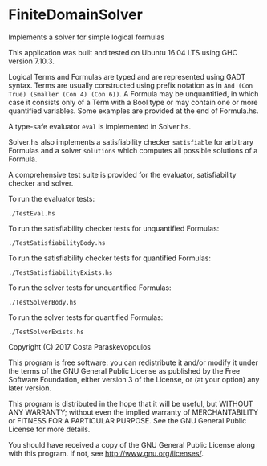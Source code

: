 # FiniteDomainSolver
Implements a solver for simple logical formulas

This application was built and tested on Ubuntu 16.04 LTS using GHC version 7.10.3.

Logical Terms and Formulas are typed and are represented using GADT syntax. Terms are usually constructed using prefix notation as in `And (Con True) (Smaller (Con 4) (Con 6))`. A Formula may be unquantified, in which case it consists only of a Term with a Bool type or may contain one or more quantified variables. Some examples are provided at the end of Formula.hs.

A type-safe evaluator `eval` is implemented in Solver.hs.

Solver.hs also implements a satisfiability checker `satisfiable` for arbitrary Formulas and a solver `solutions` which computes all possible solutions of a Formula.

A comprehensive test suite is provided for the evaluator, satisfiability checker and solver.

To run the evaluator tests:
```
./TestEval.hs
```
To run the satisfiability checker tests for unquantified Formulas:
```
./TestSatisfiabilityBody.hs
```
To run the satisfiability checker tests for quantified Formulas:
```
./TestSatisfiabilityExists.hs
```
To run the solver tests for unquantified Formulas:
```
./TestSolverBody.hs
```
To run the solver tests for quantified Formulas:
```
./TestSolverExists.hs
```

Copyright (C) 2017 Costa Paraskevopoulos

This program is free software: you can redistribute it and/or modify
it under the terms of the GNU General Public License as published by
the Free Software Foundation, either version 3 of the License, or
(at your option) any later version.

This program is distributed in the hope that it will be useful,
but WITHOUT ANY WARRANTY; without even the implied warranty of
MERCHANTABILITY or FITNESS FOR A PARTICULAR PURPOSE.  See the
GNU General Public License for more details.

You should have received a copy of the GNU General Public License
along with this program.  If not, see <http://www.gnu.org/licenses/>.
